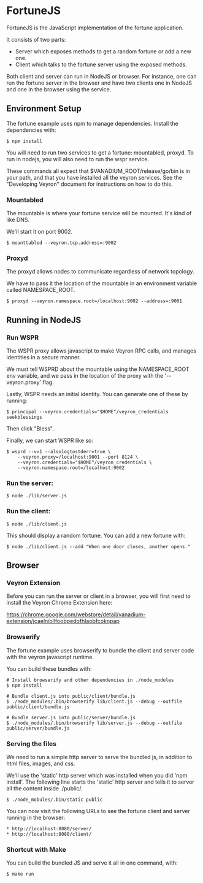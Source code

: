 # FortuneJS
FortuneJS is the JavaScript implementation of the fortune application.

It consists of two parts:
* Server which exposes methods to get a random fortune or add a new one.
* Client which talks to the fortune server using the exposed methods.

Both client and server can run in NodeJS or browser.  For instance, one can run
the fortune server in the browser and have two clients one in NodeJS and one in
the browser using the service.

## Environment Setup

The fortune example uses npm to manage dependencies.  Install the dependencies with:

    $ npm install

You will need to run two services to get a fortune: mountabled, proxyd.  To run
in nodejs, you will also need to run the wspr service.

These commands all expect that $VANADIUM_ROOT/release/go/bin is in your path, and
that you have installed all the veyron services.  See the "Developing Veyron"
document for instructions on how to do this.

### Mountabled

The mountable is where your fortune service will be mounted. It's kind of like DNS.

We'll start it on port 9002.

    $ mounttabled --veyron.tcp.address=:9002

### Proxyd

The proxyd allows nodes to communicate regardless of network topology.

We have to pass it the location of the mountable in an environment variable
called NAMESPACE_ROOT.

    $ proxyd --veyron.namespace.root=/localhost:9002 --address=:9001

## Running in NodeJS

### Run WSPR

The WSPR proxy allows javascript to make Veyron RPC calls, and manages
identities in a secure manner.

We must tell WSPRD about the mountable using the NAMESPACE_ROOT env variable,
and we pass in the location of the proxy with the '--veyron.proxy' flag.

Lastly, WSPR needs an initial identity.  You can generate one of these by running:

    $ principal --veyron.credentials="$HOME"/veyron_credentials seekblessings

Then click "Bless".

Finally, we can start WSPR like so:

    $ wsprd --v=1 --alsologtostderr=true \
        --veyron.proxy=/localhost:9001 --port 8124 \
        --veyron.credentials="$HOME"/veyron_credentials \
        --veyron.namespace.root=/localhost:9002

### Run the server:

    $ node ./lib/server.js

### Run the client:

    $ node ./lib/client.js

This should display a random fortune.  You can add a new fortune with:

    $ node ./lib/client.js --add "When one door closes, another opens."


## Browser

### Veyron Extension

Before you can run the server or client in a browser, you will first need to
install the Veyron Chrome Extension here:

https://chrome.google.com/webstore/detail/vanadium-extension/jcaelnibllfoobpedofhlaobfcoknpap


### Browserify

The fortune example uses browserify to bundle the client and server code with
the veyron javascript runtime.

You can build these bundles with:

    # Install browserify and other dependencies in ./node_modules
    $ npm install

    # Bundle client.js into public/client/bundle.js
    $ ./node_modules/.bin/browserify lib/client.js --debug --outfile public/client/bundle.js

    # Bundle server.js into public/server/bundle.js
    $ ./node_modules/.bin/browserify lib/server.js --debug --outfile public/server/bundle.js

### Serving the files

We need to run a simple http server to serve the bundled js, in addition to
html files, images, and css.

We'll use the 'static' http server which was installed when you did 'npm
install'.  The following line starts the 'static' http server and tells it to
server all the content inside ./public/.

    $ ./node_mobules/.bin/static public

You can now visit the following URLs to see the fortune client and server running in the browser:

    * http://localhost:8080/server/
    * http://localhost:8080/client/

### Shortcut with Make

You can build the bundled JS and serve it all in one command, with:

    $ make run
